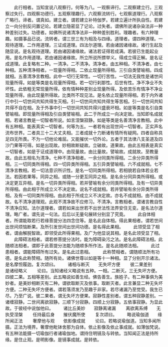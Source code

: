 <!-- { "loadSidebar": true } -->
　　此行相者。当知宣说八观察行。何等为八。一观察谛行。二观察建立行。三观察过失行。四观察功德行。五观察理趣行。六观察流转行。七观察道理行。八观察广略行。谛者。谓真如。建立者。谓若建立补特伽罗。若建立遍计所执自性。若建立一向分别反问置记论。若建立隐密显了记论。过失者。谓佛所说诸杂染法非一种种差别过失。功德者。如佛所说诸清净法非一种种差别胜利。理趣者。有六种理趣。如摄事品已说。流转者。谓三世三有为相及与四缘。道理者。谓四种道理。一观待道理。二作用道理。三证成道理。四法尔道理。若由诸因诸缘故。诸行生起及随显说。是名观待道理。若由诸因诸缘故。诸法若证得若成满。若彼已生能起业用。是名作用道理。若由诸因诸缘故。所立所说所摽举义。得成立得正解。是名证成道理。此复略有二种。一清净。二不清净。清净者。由五种相。不清净者。由七种相。五种清净相者。一现量所得相。二依止现量所得相。三引自类譬喻相。四成就相。五善清净言教相。此中一切行无常性。一切行苦性。一切法无我性是诸世间现量所得。如是等类是名现量所得相。若一切行刹那性。后世有性。净不净业不失坏性。此依粗无常现量所得。依有情种种差别业现量所得。及依苦乐有情净不净业现量所得。由此现量所得故。比类所不现见法。是名依止现量所得相。若于内外诸行中引一切世间共知共得生灭相。引一切世间共知共得生等苦相。引一切世间共知共得不自在相。及于外事中引一切世间共知共得兴盛衰坏相。如是等类是名引自类譬喻相。即现量所得相及引自类譬喻相。此二于所成立一向决定故。当知即名成就相。若诸言教是一切智者所说。如言涅槃寂静。如是等类是名善清净言教相。此中有五种相。能表真实一切智者。何等为五。一者若有出现世间一切智者。正实声名流布世界。二者具三十二大丈夫相。三者成就十力断诸有情所有疑网。四者自称具足四无所畏。不为一切他论难屈。又能摧伏一切外论。五者于其法律八支圣道及四沙门果等可得。如是出现故。妙相故断疑故。立破故。道果故。由此五相表是真实一切智者。如是于证成道理中。由现量故。由比量故。譬喻故。成就故。至教量故。由此五相名为清净。七种不清净相者。一余分同类所得相。二余分异类所得相。三一切同类所得相。四一切异类所得相。五引异类譬喻相。六不成就相。七不清净言教相。若一切法意识所识性。是名一切同类所得相。若相貌若自体若业若法。若因若果等。同异之相。或随一分更互同异之相。是名余分同异类所得相。或决定更互异相。是名一切异类所得相。若并譬喻有余分同类所得相。及有一切异类所得相。由此相于所成立义不决定故。说名不成就相。若并譬喻有余分异类所得相。及有一切同类所得相。由此相于所成立义不决定故。亦名不成就相。由不成就故。名不清净道理观。此观不清净故不应修习。不清净。言教相者。谓诸言教自性不清净应知。法尔道理者。谓若如来出世若不出世法性法界安住无变。是名法尔道理。略广者。谓先说一句法。后后以无量句展转分别显了究竟。
　　此自体相者。所谓能取若行若缘菩提分法四念住等。是名此自体相。得此果相者。谓若世间出世间烦恼断果。及所引发世间出世间功德。是名得此果相。
　　此领受显了相者。谓由解脱智故。即领受此所得果相。及广为他显说其相。是名此领受显了相。
　　此障碍法相者。谓若修菩提分法时。能为障碍染污之法。是名此障碍法相。此随顺法相者。谓即于此菩提分法能为随顺多所作法。是名此随顺法相。
　　此过患相者。谓能障碍所有过失。是名此过患相。
　　此称赞相者。谓随顺法所有功德。是名此称赞相。随所有处。诸佛世尊以如是等十一种相。显了分别开示诸法。是名摩怛履迦。复次颂曰。
　　诸相与断灭　　无失坏方便
　　彼二果差别　　是诸经略义
　　论曰。当知诸经义略说有五种。一相。二断灭。三无失坏方便。四彼二果。五相等差别。此五略说如善生经。佛告善生。族姓子。有二种事俱为美妙者。是美妙相断灭有二种。谓欲取断灭及依事。取断灭者。此言兼显二种无失坏方便。二种无失坏方便者。谓若落须发乃至趣于非家。若尽诸漏乃至觉受。我生已尽。乃至广说。彼二果者。谓无失坏方便果。寂静性差别者。谓五种寂静差别。一诸缠寂静。二世间离欲寂静。三顺下分寂静。四顺上分寂静。五依事寂静。为显此故。于彼经中说伽他曰。
　　诸比丘美妙　　寂静离诸漏
　　离欲离系缚　　无执受涅槃
　　任持最后身　　摧伏魔所使
　　复次颂曰。
　　略说瑜伽道　　缘所闻正法
　　奢摩他与观　　依影像成就
　　论曰。若略说瑜伽道。当知多闻所摄。正法为境界。奢摩他毗钵舍那为自体。依止影像及依止事成就。如薄伽梵说。有五种法能摄一切瑜伽行者诸瑜伽地。谓持住明镜及与转依。当知闻正法是持所缘。是住止观。是明影像。是镜事成就。是转依。

 
